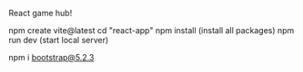 React game hub!

npm create vite@latest
cd "react-app"
npm install (install all packages)
npm run dev (start local server)

npm i bootstrap@5.2.3